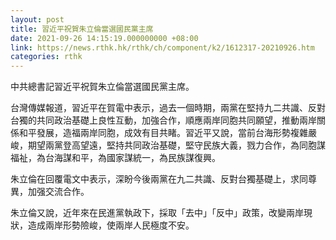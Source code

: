```yaml
---
layout: post
title: 習近平祝賀朱立倫當選國民黨主席
date: 2021-09-26 14:15:19.000000000 +08:00
link: https://news.rthk.hk/rthk/ch/component/k2/1612317-20210926.htm
categories: rthk
---
```


中共總書記習近平祝賀朱立倫當選國民黨主席。

台灣傳媒報道，習近平在賀電中表示，過去一個時期，兩黨在堅持九二共識、反對台獨的共同政治基礎上良性互動，加強合作，順應兩岸同胞共同願望，推動兩岸關係和平發展，造福兩岸同胞，成效有目共睹。習近平又說，當前台海形勢複雜嚴峻，期望兩黨登高望遠，堅持共同政治基礎，堅守民族大義，戮力合作，為同胞謀福祉，為台海謀和平，為國家謀統一，為民族謀復興。

朱立倫在回覆電文中表示，深盼今後兩黨在九二共識、反對台獨基礎上，求同尊異，加强交流合作。

朱立倫又說，近年來在民進黨執政下，採取「去中」「反中」政策，改變兩岸現狀，造成兩岸形勢險峻，使兩岸人民極度不安。
